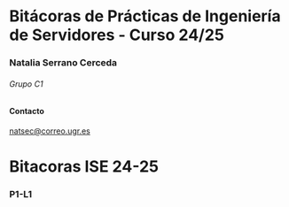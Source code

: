 # Bitácoras de Prácticas de Ingeniería de Servidores - Curso 24/25
### Natalia Serrano Cerceda
###### Grupo C1

#### Contacto
natsec@correo.ugr.es

# Bitacoras ISE 24-25
### P1-L1
